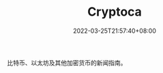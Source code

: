 ﻿---
weight: 
title: "Cryptoca"
description: "比特币、以太坊及其他加密货币的新闻指南"
date: 2022-03-25T21:57:40+08:00
lastmod: 2022-03-25T16:45:40+08:00
draft: false
authors: ["Metabd"]
featuredImage: "cryptoca.jpg"
link: ""
tags: ["元宇宙资讯","Cryptoca"]
categories: ["navigation"]
navigation: ["元宇宙资讯"]
lightgallery: true
toc: true
pinned: false
recommend: false
recommend1: false
---
比特币、以太坊及其他加密货币的新闻指南。
